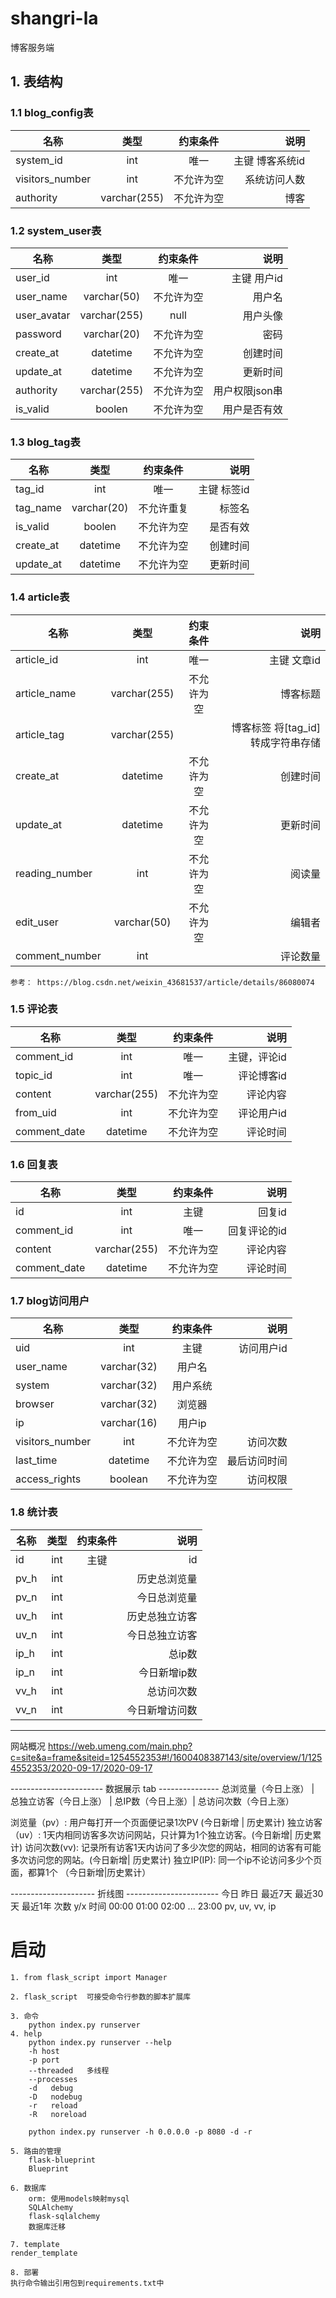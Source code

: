 # shangri-la
博客服务端

## 1. 表结构
### 1.1 blog_config表
名称 | 类型 | 约束条件 | 说明
-|:-:|:-:|-:
system_id | int | 唯一 | 主键 博客系统id
visitors_number | int | 不允许为空 | 系统访问人数
authority | varchar(255) | 不允许为空 | 博客

### 1.2 system_user表
名称 | 类型 | 约束条件 | 说明
-|:-:|:-:|-:
user_id | int | 唯一  | 主键 用户id
user_name | varchar(50) | 不允许为空 | 用户名
user_avatar | varchar(255) | null | 用户头像
password | varchar(20) | 不允许为空 | 密码
create_at | datetime | 不允许为空 | 创建时间
update_at | datetime | 不允许为空 | 更新时间
authority | varchar(255) | 不允许为空 | 用户权限json串
is_valid | boolen | 不允许为空  | 用户是否有效


### 1.3 blog_tag表
名称 | 类型 | 约束条件 | 说明
-|:-:|:-:|-:
tag_id | int | 唯一 | 主键 标签id
tag_name | varchar(20) | 不允许重复 | 标签名
is_valid | boolen |  不允许为空 | 是否有效
create_at | datetime | 不允许为空 | 创建时间
update_at | datetime | 不允许为空 | 更新时间


### 1.4 article表
名称 | 类型 | 约束条件 | 说明
-|:-:|:-:|-:
article_id | int | 唯一 | 主键 文章id
article_name | varchar(255) | 不允许为空 | 博客标题
article_tag | varchar(255) | | 博客标签 将[tag_id]转成字符串存储
create_at | datetime | 不允许为空 | 创建时间
update_at | datetime | 不允许为空 | 更新时间
reading_number | int | 不允许为空 | 阅读量
edit_user | varchar(50) | 不允许为空 | 编辑者
comment_number | int |    | 评论数量


```
参考： https://blog.csdn.net/weixin_43681537/article/details/86080074
```

### 1.5 评论表
名称 | 类型 | 约束条件 | 说明
-|:-:|:-:|-:
comment_id | int | 唯一 | 主键，评论id
topic_id | int | 唯一 | 评论博客id
content | varchar(255) | 不允许为空 | 评论内容
from_uid | int | 不允许为空 | 评论用户id
comment_date | datetime | 不允许为空 | 评论时间

### 1.6 回复表
名称 | 类型 | 约束条件 | 说明
-|:-:|:-:|-:
id | int | 主键 | 回复id
comment_id | int | 唯一 | 回复评论的id
content | varchar(255) | 不允许为空 | 评论内容
comment_date | datetime | 不允许为空 | 评论时间


### 1.7 blog访问用户
名称 | 类型 | 约束条件 | 说明
-|:-:|:-:|-:
uid | int | 主键 | 访问用户id
user_name | varchar(32) | 用户名
system | varchar(32) | 用户系统
browser | varchar(32) | 浏览器
ip| varchar(16) | 用户ip
visitors_number | int | 不允许为空 | 访问次数
last_time | datetime | 不允许为空 | 最后访问时间
access_rights | boolean | 不允许为空 | 访问权限




### 1.8 统计表
名称 | 类型 | 约束条件 | 说明
-|:-:|:-:|-:
id | int | 主键 | id
pv_h | int | | 历史总浏览量
pv_n | int | | 今日总浏览量
uv_h | int | | 历史总独立访客
uv_n | int | | 今日总独立访客
ip_h | int | | 总ip数
ip_n | int | | 今日新增ip数
vv_h | int | | 总访问次数
vv_n | int | | 今日新增访问数











--------------------
网站概况
https://web.umeng.com/main.php?c=site&a=frame&siteid=1254552353#!/1600408387143/site/overview/1/1254552353/2020-09-17/2020-09-17


----------------------- 数据展示 tab ---------------
总浏览量（今日上涨） |  总独立访客（今日上涨） |  总IP数（今日上涨）| 总访问次数（今日上涨）


浏览量（pv）: 用户每打开一个页面便记录1次PV (今日新增 | 历史累计)
独立访客（uv）: 1天内相同访客多次访问网站，只计算为1个独立访客。(今日新增| 历史累计)
访问次数(vv): 记录所有访客1天内访问了多少次您的网站，相同的访客有可能多次访问您的网站。(今日新增| 历史累计)
独立IP(IP): 同一个ip不论访问多少个页面，都算1个 （今日新增|历史累计）




--------------------- 折线图 -----------------------
今日
昨日
最近7天
最近30天
最近1年
          次数
           y/x 时间  00:00   01:00  02:00  ... 23:00
pv, uv, vv, ip



# 启动
```
1. from flask_script import Manager

2. flask_script  可接受命令行参数的脚本扩展库

3. 命令
    python index.py runserver
4. help
    python index.py runserver --help
    -h host
    -p port
    --threaded   多线程
    --processes
    -d   debug
    -D   nodebug
    -r   reload
    -R   noreload

    python index.py runserver -h 0.0.0.0 -p 8080 -d -r

5. 路由的管理
    flask-blueprint
    Blueprint

6. 数据库
    orm: 使用models映射mysql
    SQLAlchemy
    flask-sqlalchemy
    数据库迁移

7. template
render_template

8. 部署
执行命令输出引用包到requirements.txt中
```